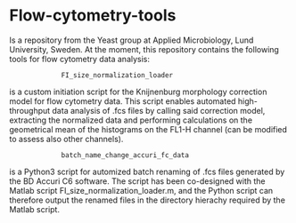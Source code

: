 # Flow-cytometry-tools
Is a repository from the Yeast group at Applied Microbiology, Lund University, Sweden.
At the moment, this repository contains the following tools for flow cytometry data analysis:

                 FI_size_normalization_loader
is a custom initiation script for the Knijnenburg morphology correction model for flow cytometry data.
This script enables automated high-throughput data analysis of .fcs files by calling said correction model,
extracting the normalized data and performing calculations on the geometrical mean of the histograms on the
FL1-H channel (can be modified to assess also other channels).

                 batch_name_change_accuri_fc_data
is a Python3 script for automized batch renaming of .fcs files generated by the BD Accuri C6 software.
The script has been co-designed with the Matlab script FI_size_normalization_loader.m, and the Python script 
can therefore output the renamed files in the directory hierachy required by the Matlab script.


